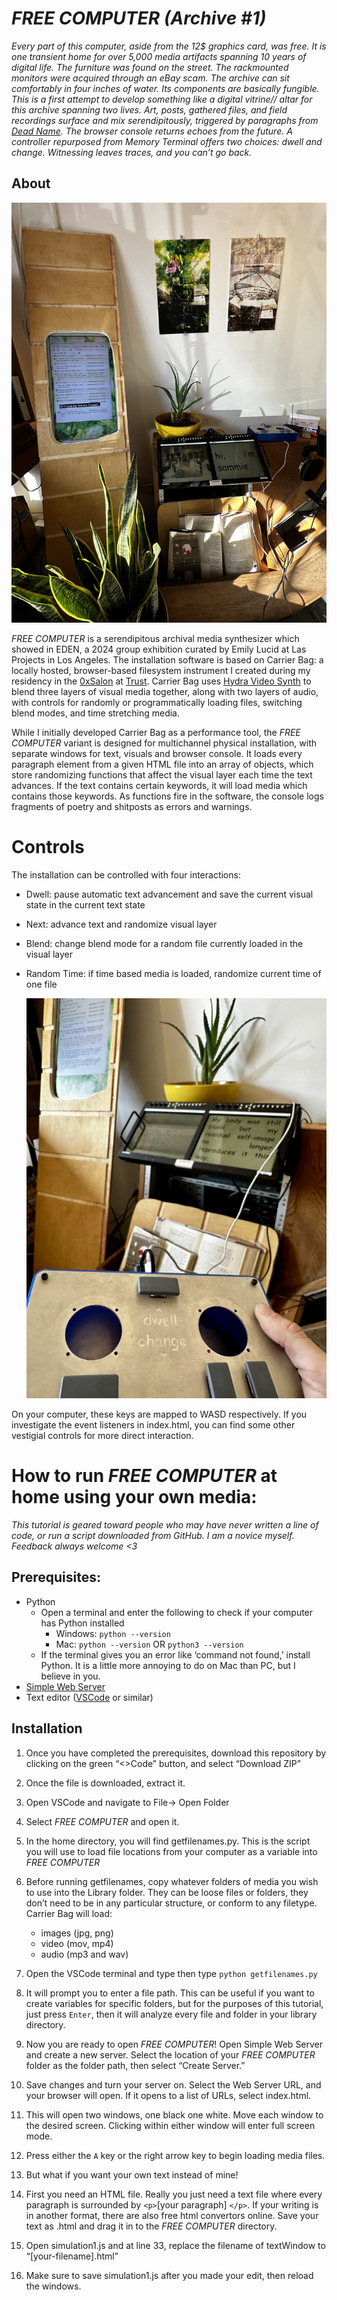 # *FREE COMPUTER (Archive #1)*


*Every part of this computer, aside from the 12$ graphics card, was free. It is one transient home for over 5,000 media artifacts spanning 10 years of digital life. The furniture was found on the street. The rackmounted monitors were acquired through an eBay scam. The archive can sit comfortably in four inches of water. Its components are basically fungible. This is a first attempt to develop something like a digital vitrine// altar for this archive spanning two lives. Art, posts, gathered files, and field recordings surface and mix serendipitously, triggered by paragraphs from [Dead Name](https://deadname.online). The browser console returns echoes from the future. A controller repurposed from Memory Terminal offers two choices: dwell and change. Witnessing leaves traces, and you can’t go back.*

## About



![IMG_1502.JPG](library/IMG_1502.JPG)



*FREE COMPUTER*  is a serendipitous archival media synthesizer which showed in EDEN, a 2024 group exhibition curated by Emily Lucid at Las Projects in Los Angeles. The installation software is based on Carrier Bag: a locally hosted, browser-based filesystem instrument I created during my residency in the [0xSalon](https://0xsalon.pubpub.org/) at [Trust](https://trust.support). Carrier Bag uses [Hydra Video Synth](https://github.com/hydra-synth/hydra) to blend three layers of visual media together, along with two layers of audio, with controls for randomly or programmatically loading files, switching blend modes, and time stretching media. 

While I initially developed Carrier Bag as a performance tool, the *FREE COMPUTER*  variant is designed for multichannel physical installation, with separate windows for text, visuals and browser console. It loads every paragraph element from a given HTML file into an array of objects, which store randomizing functions that affect the visual layer each time the text advances. If the text contains certain keywords, it will load media which contains those keywords. As functions fire in the software, the console logs fragments of poetry and shitposts as errors and warnings. 

# Controls

The installation can be controlled with four interactions:

- Dwell: pause automatic text advancement and save the current visual state in the current text state
- Next: advance text and randomize visual layer
- Blend: change blend mode for a random file currently loaded in the visual layer
- Random Time: if time based media is loaded, randomize current time of one file
    
    ![IMG_1469.JPEG](library/IMG_1469.JPEG)
    

On your computer, these keys are mapped to WASD respectively. If you investigate the event listeners in index.html, you can find some other vestigial controls for more direct interaction. 

# How to run *FREE COMPUTER* at home using your own media:

*This tutorial is geared toward people who may have never written a line of code, or run a script downloaded from GitHub. I am a novice myself. Feedback always welcome <3*

## Prerequisites:

- Python
    - Open a terminal and enter the following to check if your computer has Python installed
        - Windows: `python --version`
        - Mac: `python --version` OR `python3 --version`
    - If the terminal gives you an error like ‘command not found,’ install Python. It is a little more annoying to do on Mac than PC, but I believe in you.
- [Simple Web Server](https://simplewebserver.org/download.html)
- Text editor ([VSCode](https://code.visualstudio.com/) or similar)

## Installation
1. Once you have completed the prerequisites, download this repository by clicking on the green “<>Code” button, and select “Download ZIP”
2. Once the file is downloaded, extract it. 
3. Open VSCode and navigate to File→ Open Folder 
4. Select *FREE COMPUTER* and open it. 
5. In the home directory, you will find getfilenames.py. This is the script you will use to load file locations from your computer as a variable into *FREE COMPUTER*
6. Before running getfilenames, copy whatever folders of media you wish to use into the Library folder. They can be loose files or folders, they don’t need to be in any particular structure, or conform to any filetype. Carrier Bag will load:
    - images (jpg, png)
    - video (mov, mp4)
    - audio (mp3 and wav)
        
        
7. Open the VSCode terminal and type then type `python getfilenames.py`
8. It will prompt you to enter a file path. This can be useful if you want to create variables for specific folders, but for the purposes of this tutorial, just press `Enter`, then it will analyze every file and folder in your library directory. 
9. Now you are ready to open *FREE COMPUTER*! Open Simple Web Server and create a new server. Select the location of your *FREE COMPUTER* folder as the folder path, then select “Create Server.” 
10. Save changes and turn your server on. Select the Web Server URL, and your browser will open. If it opens to a list of URLs, select index.html.
11. This will open two windows, one black one white. Move each window to the desired screen. Clicking within either window will enter full screen mode. 
12. Press either the `A` key or the right arrow key to begin loading media files. 
13. But what if you want your own text instead of mine! 
14. First you need an HTML file. Really you just need a text file where every paragraph is surrounded by `<p>`[your paragraph] `</p>`. If your writing is in another format, there are also free html convertors online. Save your text as .html and drag it in to the *FREE COMPUTER* directory. 
15. Open simulation1.js and at line 33, replace the filename of textWindow to “[your-filename].html”
16. Make sure to save simulation1.js after you made your edit, then reload the windows.